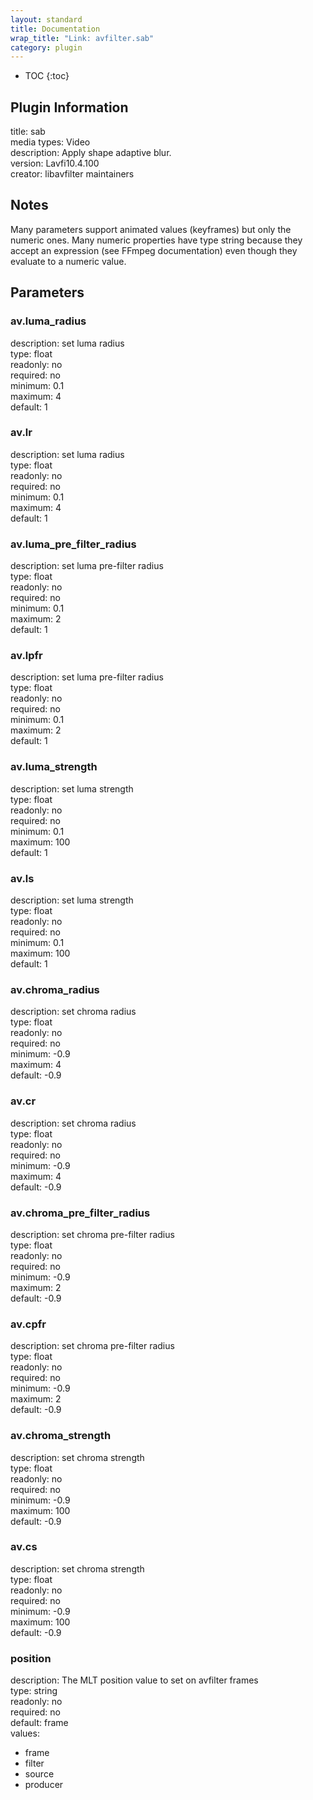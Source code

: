 ```yaml
---
layout: standard
title: Documentation
wrap_title: "Link: avfilter.sab"
category: plugin
---
```

* TOC
{:toc}

## Plugin Information

title: sab  
media types:
Video  
description: Apply shape adaptive blur.  
version: Lavfi10.4.100  
creator: libavfilter maintainers  

## Notes

Many parameters support animated values (keyframes) but only the numeric ones. Many numeric properties have type string because they accept an expression (see FFmpeg documentation) even though they evaluate to a numeric value.

## Parameters

### av.luma_radius

  
description:
set luma radius  
type: float  
readonly: no  
required: no  
minimum: 0.1  
maximum: 4  
default: 1  

### av.lr

  
description:
set luma radius  
type: float  
readonly: no  
required: no  
minimum: 0.1  
maximum: 4  
default: 1  

### av.luma_pre_filter_radius

  
description:
set luma pre-filter radius  
type: float  
readonly: no  
required: no  
minimum: 0.1  
maximum: 2  
default: 1  

### av.lpfr

  
description:
set luma pre-filter radius  
type: float  
readonly: no  
required: no  
minimum: 0.1  
maximum: 2  
default: 1  

### av.luma_strength

  
description:
set luma strength  
type: float  
readonly: no  
required: no  
minimum: 0.1  
maximum: 100  
default: 1  

### av.ls

  
description:
set luma strength  
type: float  
readonly: no  
required: no  
minimum: 0.1  
maximum: 100  
default: 1  

### av.chroma_radius

  
description:
set chroma radius  
type: float  
readonly: no  
required: no  
minimum: -0.9  
maximum: 4  
default: -0.9  

### av.cr

  
description:
set chroma radius  
type: float  
readonly: no  
required: no  
minimum: -0.9  
maximum: 4  
default: -0.9  

### av.chroma_pre_filter_radius

  
description:
set chroma pre-filter radius  
type: float  
readonly: no  
required: no  
minimum: -0.9  
maximum: 2  
default: -0.9  

### av.cpfr

  
description:
set chroma pre-filter radius  
type: float  
readonly: no  
required: no  
minimum: -0.9  
maximum: 2  
default: -0.9  

### av.chroma_strength

  
description:
set chroma strength  
type: float  
readonly: no  
required: no  
minimum: -0.9  
maximum: 100  
default: -0.9  

### av.cs

  
description:
set chroma strength  
type: float  
readonly: no  
required: no  
minimum: -0.9  
maximum: 100  
default: -0.9  

### position

  
description:
The MLT position value to set on avfilter frames  
type: string  
readonly: no  
required: no  
default: frame  
values:  

* frame
* filter
* source
* producer

